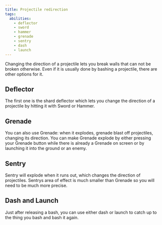 ```yaml
---
title: Projectile redirection
tags:
  abilities:
    - deflector
    - sword
    - hammer
    - grenade
    - sentry
    - dash
    - launch
---
```


Changing the direction of a projectile lets you break walls that can not be broken otherwise. Even if it is usually done by bashing a projectile, there are other options for it.

## Deflector

The first one is the shard deflector which lets you change the direction of a projectile by hitting it with Sword or Hammer.

<youtube-video id="_sPyYtsLdVI"></youtube-video>

## Grenade

You can also use Grenade: when it explodes, grenade blast off projectiles, changing its direction.
You can make Grenade explode by either pressing your Grenade button while there is already a Grenade on screen or by launching it into the ground or an enemy.

<youtube-video id="tXBH2pLWHy8"></youtube-video>

## Sentry

Sentry will explode when it runs out, which changes the direction of projectiles. Sentrys area of effect is much smaller than Grenade so you will need to be much more precise.

<youtube-video id="juIUSSL9OIE"></youtube-video>

## Dash and Launch

Just after releasing a bash, you can use either dash or launch to catch up to the thing you bash and bash it again.

<youtube-video id="tK7JGCWocMM"></youtube-video>